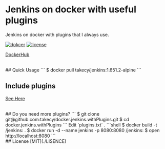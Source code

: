 # Jenkins on docker with useful plugins
Jenkins on docker with plugins that I always use.

[![dokcer](https://img.shields.io/badge/docker-jenkins--1.651.2--alpine-blue.svg?style=flat-square)](https://hub.docker.com/r/takecy/jenkins/)
[![license](https://img.shields.io/badge/license-MIT-blue.svg?style=flat-square)]()

[DockerHub](https://hub.docker.com/r/takecy/jenkins/)  

<br/>
## Quick Usage
```
$ docker pull takecy/jenkins:1.651.2-alpine
```

## Include plugins
[See Here](plugins.txt)

<br/>
## Do you need more plugins?
```
$ git clone git@github.com:takecy/docker.jenkins.withPlugins.git
$ cd docker.jenkins.withPlugins
```
Edit `plugins.txt` .
```shell
$ docker build -t <your_name>/jenkins:<tag> .
$ docker run -d --name jenkins -p 8080:8080 <your_name>/jenkins:<tag>
$ open http://localhost:8080
```

<br/>
## License
[MIT](./LISENCE)
